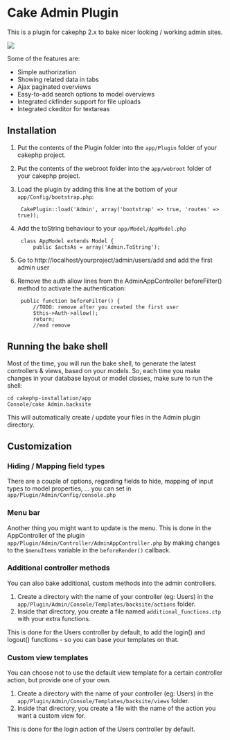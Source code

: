 # Cake Admin Plugin

This is a plugin for cakephp 2.x to bake nicer looking / working admin sites.

<img src="http://labs.aboutme.be/cakephp-admin/screenshot-detail.jpg">

Some of the features are:

*	Simple authorization
*	Showing related data in tabs
*	Ajax paginated overviews
*	Easy-to-add search options to model overviews
*	Integrated ckfinder support for file uploads
*	Integrated ckeditor for textareas

## Installation

1. Put the contents of the Plugin folder into the `app/Plugin` folder of your cakephp project.
2. Put the contents of the webroot folder into the `app/webroot` folder of your cakephp project.
3. Load the plugin by adding this line at the bottom of your `app/Config/bootstrap.php`:
    
    	CakePlugin::load('Admin', array('bootstrap' => true, 'routes' => true));

4. Add the toString behaviour to your `app/Model/AppModel.php`

		class AppModel extends Model {
			public $actsAs = array('Admin.ToString');

5. Go to http://localhost/yourproject/admin/users/add and add the first admin user
6. Remove the auth allow lines from the AdminAppController beforeFilter() method to activate the authentication:

		public function beforeFilter() {
        	//TODO: remove after you created the first user
        	$this->Auth->allow();
        	return;
            //end remove


## Running the bake shell

Most of the time, you will run the bake shell, to generate the latest controllers & views, based on your models. So, each time you make changes in your database layout or model classes, make sure to run the shell:

	cd cakephp-installation/app
	Console/cake Admin.backsite
	
This will automatically create / update your files in the Admin plugin directory.

## Customization

### Hiding / Mapping field types

There are a couple of options, regarding fields to hide, mapping of input types to model properties, … you can set in `app/Plugin/Admin/Config/console.php`

### Menu bar

Another thing you might want to update is the menu. This is done in the AppController of the plugin `app/Plugin/Admin/Controller/AdminAppController.php` by making changes to the `$menuItems` variable in the `beforeRender()` callback.

### Additional controller methods

You can also bake additional, custom methods into the admin controllers.

1. Create a directory with the name of your controller (eg: Users) in the `app/Plugin/Admin/Console/Templates/backsite/actions` folder.
2. Inside that directory, you create a file named `additional_functions.ctp` with your extra functions. 

This is done for the Users controller by default, to add the login() and logout() functions - so you can base your templates on that.

### Custom view templates

You can choose not to use the default view template for a certain controller action, but provide one of your own. 

1. Create a directory with the name of your controller (eg: Users) in the `app/Plugin/Admin/Console/Templates/backsite/views` folder.
2. Inside that directory, you create a file with the name of the action you want a custom view for.

This is done for the login action of the Users controller by default.